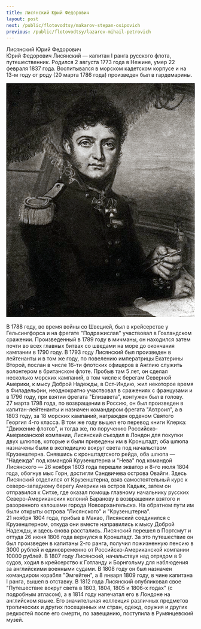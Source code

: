 ```yaml
---
title: Лисянский Юрий Федорович
layout: post
next: /public/flotovodtsy/makarov-stepan-osipovich
previous: /public/flotovodtsy/lazarev-mihail-petrovich
---
```


Лисянский Юрий Федорович  
Юрий Федорович Лисянский — капитан І ранга русского флота, путешественник. Родился 2 августа 1773 года в Нежине, умер 22 февраля 1837 года. Воспитывался в морском кадетском корпусе и на 13-м году от роду (20 марта 1786 года) произведен был в гардемарины.   
  

![](/assets/img/Lisyanskiy.gif)  

  
В 1788 году, во время войны со Швецией, был в крейсерстве у Гельсингфорса и на фрегате "Подражислав" участвовал в Гохландском сражении. Произведенный в 1789 году в мичманы, он находился затем почти во всех главных битвах со шведами на море до окончания кампании в 1790 году. В 1793 году Лисянский был произведен в лейтенанты и в том же году, по повелению императрицы Екатерины Второй, послан в числе 16-ти флотских офицеров в Англию служить волонтером в британском флоте. Пробыв там 5 лет, он сделал несколько морских кампаний, в том числе к берегам Северной Америки, к мысу Доброй Надежды, в Ост-Индию, жил некоторое время в Филадельфии, неоднократно участвовал в сражениях с французами и в 1796 году, при взятии фрегата "Елизавета", контужен был в голову.   
27 марта 1798 года, по возвращении в Россию, он был произведен в капитан-лейтенанты и назначен командиром фрегата "Автроил", а в 1803 году, за 18 морских кампаний, награжден орденом Святого Георгия 4-го класса. В том же году вышел его перевод книги Клерка: "Движение флотов", и тогда же, по поручению Российско-Американской компании, Лисянский съездил в Лондон для покупки двух шлюпов, которые и были приведены им в Кронштадт; оба шлюпа назначены были в экспедицию вокруг света под начальством Крузенштерна. Снявшись с кронштадтского рейда, оба шлюпа — "Надежда" под командой Крузенштерна и "Нева" под командой Лисянского — 26 ноября 1803 года перешли экватор и 8-го июля 1804 года, обогнув мыс Горн, достигли Сандвичева острова Овайги. Здесь Лисянский отделился от Крузенштерна, взяв самостоятельный курс к северо-западному берегу Америки на остров Кадьяк, затем он отправился к Ситхе, где оказал помощь главному начальнику русских Северо-Американских колоний Баранову в возвращении взятого и разоренного калошами города Новоархангельска. На обратном пути им были открыты острова "Лисянского" и "Крузенштерна".   
21 ноября 1804 года, прибыв в Макао, Лисянский соединился с Крузенштерном, откуда они вместе направились к мысу Доброй Надежды, и здесь снова расстались. Лисянский перешел в Портсмут и оттуда 26 июня 1806 года вернулся в Кронштадт. За это путешествие он был произведен в капитаны 2-го ранга, получил пожизненную пенсию в 3000 рублей и единовременно от Российско-Американской компании 10000 рублей. В 1807 году Лисянский, начальствуя над отрядом в 9 судов, ходил в крейсерство к Готланду и Борнгольму для наблюдения за английскими военными судами. В 1808 году он был назначен командиром корабля "Эмгейтен", а 8 января 1809 году, в чине капитана І ранга, вышел в отставку. В 1812 года Лисянский опубликовал свое "Путешествие вокруг света в 1803, 1804, 1805 и 1806-х годах" (с подробным атласом), а в 1814 году напечатал его в Лондоне на английском языке. Его значительная коллекция различных предметов тропических и других посещенных им стран, одежд, оружия и других редкостей после его смерти, по завещанию, поступила в Румянцевский музей.  
 
